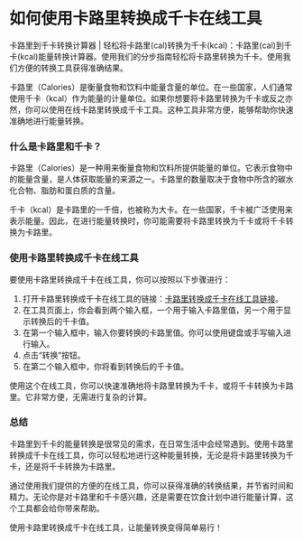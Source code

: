 如何使用卡路里转换成千卡在线工具
================

卡路里到千卡转换计算器 | 轻松将卡路里(cal)转换为千卡(kcal)：卡路里(cal)到千卡(kcal)能量转换计算器。使用我们的分步指南轻松将卡路里转换为千卡。使用我们方便的转换工具获得准确结果。

卡路里（Calories）是衡量食物和饮料中能量含量的单位。在一些国家，人们通常使用千卡（kcal）作为能量的计量单位。如果你想要将卡路里转换为千卡或反之亦然，你可以使用在线卡路里转换成千卡工具。这种工具非常方便，能够帮助你快速准确地进行能量转换。

### 什么是卡路里和千卡？

卡路里（Calories）是一种用来衡量食物和饮料所提供能量的单位。它表示食物中的能量含量，是人体获取能量的来源之一。卡路里的数量取决于食物中所含的碳水化合物、脂肪和蛋白质的含量。

千卡（kcal）是卡路里的一千倍，也被称为大卡。在一些国家，千卡被广泛使用来表示能量。因此，在进行能量转换时，你可能需要将卡路里转换为千卡或将千卡转换为卡路里。

### 使用卡路里转换成千卡在线工具

要使用卡路里转换成千卡在线工具，你可以按照以下步骤进行：

1. 打开卡路里转换成千卡在线工具的链接：[卡路里转换成千卡在线工具链接](https://www.onlinecalculatorsfree.com/zh-cn/convert/calories-to-kilocalories.html)。
2. 在工具页面上，你会看到两个输入框，一个用于输入卡路里值，另一个用于显示转换后的千卡值。
3. 在第一个输入框中，输入你要转换的卡路里值。你可以使用键盘或手写输入进行输入。
4. 点击“转换”按钮。
5. 在第二个输入框中，你将看到转换后的千卡值。

使用这个在线工具，你可以快速准确地将卡路里转换为千卡，或将千卡转换为卡路里。它非常方便，无需进行复杂的计算。

### 总结

卡路里到千卡的能量转换是很常见的需求，在日常生活中会经常遇到。使用卡路里转换成千卡在线工具，你可以轻松地进行这种能量转换，无论是将卡路里转换为千卡，还是将千卡转换为卡路里。

通过使用我们提供的方便的在线工具，你可以获得准确的转换结果，并节省时间和精力。无论你是对卡路里和千卡感兴趣，还是需要在饮食计划中进行能量计算，这个工具都会给你带来帮助。

使用卡路里转换成千卡在线工具，让能量转换变得简单易行！
